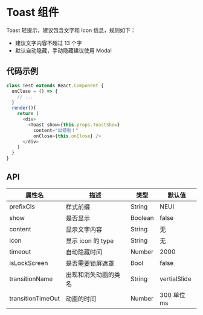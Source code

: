 # Toast 组件

Toast 轻提示，建议包含文字和 Icon 信息，规则如下：

- 建议文字内容不超过 13 个字
- 默认自动隐藏，手动隐藏建议使用 Modal

## 代码示例

```js
class Test extends React.Component {
  onClose = () => {
    // ...
  }
  render(){
    return (
      <div>
        <Toast show={this.props.ToastShow}
          content="出错啦！"
          onClose={this.onClose} />
      </div>
    )
  }
}
```

## API

属性名 | 描述 | 类型 | 默认值
--- | --- | --- | ---
prefixCls | 样式前缀 | String | NEUI
show | 是否显示 | Boolean | false
content | 显示文字内容 | String | 无
icon | 显示 icon 的 type | String | 无
timeout | 自动隐藏时间 | Number | 2000
isLockScreen | 是否需要锁屏遮罩 | Bool | false
transitionName | 出现和消失动画的类名 |String | vertialSlide
transitionTimeOut | 动画的时间 | Number | 300 单位ms
